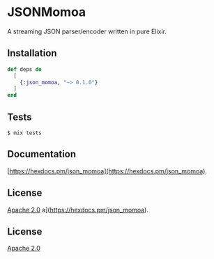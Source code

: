 # JSONMomoa

A streaming JSON parser/encoder written in pure Elixir.

## Installation

```elixir
def deps do
  [
    {:json_momoa, "~> 0.1.0"}
  ]
end
```

## Tests

    $ mix tests

## Documentation

[https://hexdocs.pm/json_momoa](https://hexdocs.pm/json_momoa).

## License

[Apache 2.0](https://www.apache.org/licenses/LICENSE-2.0)
a](https://hexdocs.pm/json_momoa).

## License

[Apache 2.0](https://www.apache.org/licenses/LICENSE-2.0)

